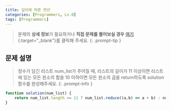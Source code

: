 ```yaml
---
title: 길이에 따른 연산
categories: [Programmers, Lv.0]
tags: [Programmers]
---
```


> 문제의 **상세 정보**가 필요하거나 **직접 문제를 풀어보실 경우** [여기](https://school.programmers.co.kr/learn/courses/30/lessons/181879){:target="_blank"}를 클릭해 주세요.
{: .prompt-tip }

## 문제 설명

> 정수가 담긴 리스트 num_list가 주어질 때, 리스트의 길이가 11 이상이면 리스트에 있는 모든 원소의 합을 10 이하이면 모든 원소의 곱을 return하도록 solution 함수를 완성해주세요.
{: .prompt-info }

```js
function solution(num_list) {
    return num_list.length >= 11 ? num_list.reduce((a,b) => a + b) : num_list.reduce((a,b) => a * b);
}
```